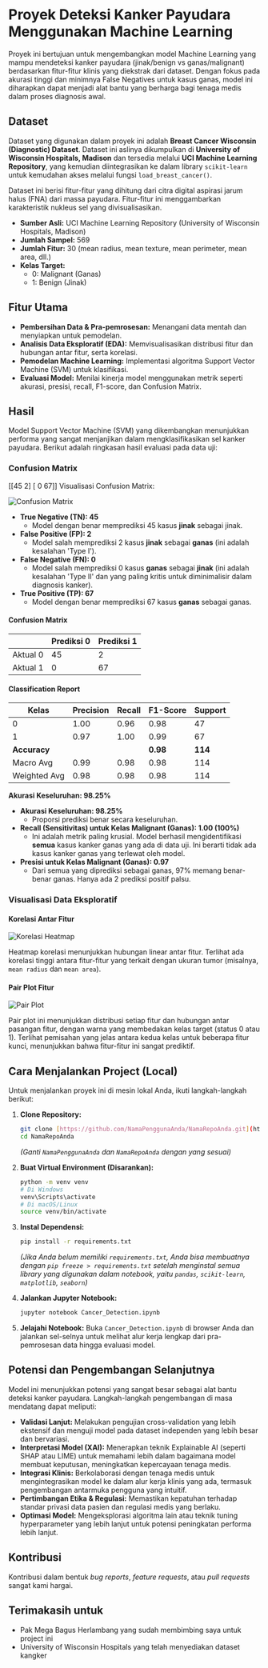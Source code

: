 # Proyek Deteksi Kanker Payudara Menggunakan Machine Learning

Proyek ini bertujuan untuk mengembangkan model Machine Learning yang mampu mendeteksi kanker payudara (jinak/benign vs ganas/malignant) berdasarkan fitur-fitur klinis yang diekstrak dari dataset. Dengan fokus pada akurasi tinggi dan minimnya False Negatives untuk kasus ganas, model ini diharapkan dapat menjadi alat bantu yang berharga bagi tenaga medis dalam proses diagnosis awal.

## Dataset

Dataset yang digunakan dalam proyek ini adalah **Breast Cancer Wisconsin (Diagnostic) Dataset**. Dataset ini aslinya dikumpulkan di **University of Wisconsin Hospitals, Madison** dan tersedia melalui **UCI Machine Learning Repository**, yang kemudian diintegrasikan ke dalam library `scikit-learn` untuk kemudahan akses melalui fungsi `load_breast_cancer()`.

Dataset ini berisi fitur-fitur yang dihitung dari citra digital aspirasi jarum halus (FNA) dari massa payudara. Fitur-fitur ini menggambarkan karakteristik nukleus sel yang divisualisasikan.

* **Sumber Asli:** UCI Machine Learning Repository (University of Wisconsin Hospitals, Madison)
* **Jumlah Sampel:** 569
* **Jumlah Fitur:** 30 (mean radius, mean texture, mean perimeter, mean area, dll.)
* **Kelas Target:**
    * 0: Malignant (Ganas)
    * 1: Benign (Jinak)

## Fitur Utama

* **Pembersihan Data & Pra-pemrosesan:** Menangani data mentah dan menyiapkan untuk pemodelan.
* **Analisis Data Eksploratif (EDA):** Memvisualisasikan distribusi fitur dan hubungan antar fitur, serta korelasi.
* **Pemodelan Machine Learning:** Implementasi algoritma Support Vector Machine (SVM) untuk klasifikasi.
* **Evaluasi Model:** Menilai kinerja model menggunakan metrik seperti akurasi, presisi, recall, F1-score, dan Confusion Matrix.

## Hasil

Model Support Vector Machine (SVM) yang dikembangkan menunjukkan performa yang sangat menjanjikan dalam mengklasifikasikan sel kanker payudara. Berikut adalah ringkasan hasil evaluasi pada data uji:

### Confusion Matrix
[[45  2]
[ 0 67]]
Visualisasi Confusion Matrix:

![Confusion Matrix](unduhan%20(2).png)

* **True Negative (TN): 45**
    * Model dengan benar memprediksi 45 kasus **jinak** sebagai jinak.
* **False Positive (FP): 2**
    * Model salah memprediksi 2 kasus **jinak** sebagai **ganas** (ini adalah kesalahan 'Type I').
* **False Negative (FN): 0**
    * Model salah memprediksi 0 kasus **ganas** sebagai **jinak** (ini adalah kesalahan 'Type II' dan yang paling kritis untuk diminimalisir dalam diagnosis kanker).
* **True Positive (TP): 67**
    * Model dengan benar memprediksi 67 kasus **ganas** sebagai ganas.

#### Confusion Matrix
|            | Prediksi 0 | Prediksi 1 |
|------------|------------|------------|
| Aktual 0   | 45         | 2          |
| Aktual 1   | 0          | 67         |

#### Classification Report
| Kelas | Precision | Recall | F1-Score | Support |
|-------|-----------|--------|----------|---------|
| 0     | 1.00      | 0.96   | 0.98     | 47      |
| 1     | 0.97      | 1.00   | 0.99     | 67      |
| **Accuracy** |       |        | **0.98** | **114** |
| Macro Avg | 0.99  | 0.98   | 0.98     | 114     |
| Weighted Avg | 0.98 | 0.98 | 0.98     | 114     |

**Akurasi Keseluruhan: 98.25%**                           
  
* **Akurasi Keseluruhan: 98.25%**
    * Proporsi prediksi benar secara keseluruhan.
* **Recall (Sensitivitas) untuk Kelas Malignant (Ganas): 1.00 (100%)**
    * Ini adalah metrik paling krusial. Model berhasil mengidentifikasi **semua** kasus kanker ganas yang ada di data uji. Ini berarti tidak ada kasus kanker ganas yang terlewat oleh model.
* **Presisi untuk Kelas Malignant (Ganas): 0.97**
    * Dari semua yang diprediksi sebagai ganas, 97% memang benar-benar ganas. Hanya ada 2 prediksi positif palsu.

### Visualisasi Data Eksploratif

#### Korelasi Antar Fitur

![Korelasi Heatmap](unduhan.png)

Heatmap korelasi menunjukkan hubungan linear antar fitur. Terlihat ada korelasi tinggi antara fitur-fitur yang terkait dengan ukuran tumor (misalnya, `mean radius` dan `mean area`).

#### Pair Plot Fitur

![Pair Plot](unduhan%20(1).png)

Pair plot ini menunjukkan distribusi setiap fitur dan hubungan antar pasangan fitur, dengan warna yang membedakan kelas target (status 0 atau 1). Terlihat pemisahan yang jelas antara kedua kelas untuk beberapa fitur kunci, menunjukkan bahwa fitur-fitur ini sangat prediktif.

## Cara Menjalankan Project (Local)

Untuk menjalankan proyek ini di mesin lokal Anda, ikuti langkah-langkah berikut:

1.  **Clone Repository:**
    ```bash
    git clone [https://github.com/NamaPenggunaAnda/NamaRepoAnda.git](https://github.com/NamaPenggunaAnda/NamaRepoAnda.git)
    cd NamaRepoAnda
    ```
    *(Ganti `NamaPenggunaAnda` dan `NamaRepoAnda` dengan yang sesuai)*

2.  **Buat Virtual Environment (Disarankan):**
    ```bash
    python -m venv venv
    # Di Windows
    venv\Scripts\activate
    # Di macOS/Linux
    source venv/bin/activate
    ```

3.  **Instal Dependensi:**
    ```bash
    pip install -r requirements.txt
    ```
    *(Jika Anda belum memiliki `requirements.txt`, Anda bisa membuatnya dengan `pip freeze > requirements.txt` setelah menginstal semua library yang digunakan dalam notebook, yaitu `pandas`, `scikit-learn`, `matplotlib`, `seaborn`)*

4.  **Jalankan Jupyter Notebook:**
    ```bash
    jupyter notebook Cancer_Detection.ipynb
    ```

5.  **Jelajahi Notebook:** Buka `Cancer_Detection.ipynb` di browser Anda dan jalankan sel-selnya untuk melihat alur kerja lengkap dari pra-pemrosesan data hingga evaluasi model.

## Potensi dan Pengembangan Selanjutnya

Model ini menunjukkan potensi yang sangat besar sebagai alat bantu deteksi kanker payudara. Langkah-langkah pengembangan di masa mendatang dapat meliputi:

* **Validasi Lanjut:** Melakukan pengujian cross-validation yang lebih ekstensif dan menguji model pada dataset independen yang lebih besar dan bervariasi.
* **Interpretasi Model (XAI):** Menerapkan teknik Explainable AI (seperti SHAP atau LIME) untuk memahami lebih dalam bagaimana model membuat keputusan, meningkatkan kepercayaan tenaga medis.
* **Integrasi Klinis:** Berkolaborasi dengan tenaga medis untuk mengintegrasikan model ke dalam alur kerja klinis yang ada, termasuk pengembangan antarmuka pengguna yang intuitif.
* **Pertimbangan Etika & Regulasi:** Memastikan kepatuhan terhadap standar privasi data pasien dan regulasi medis yang berlaku.
* **Optimasi Model:** Mengeksplorasi algoritma lain atau teknik tuning hyperparameter yang lebih lanjut untuk potensi peningkatan performa lebih lanjut.

## Kontribusi

Kontribusi dalam bentuk *bug reports*, *feature requests*, atau *pull requests* sangat kami hargai.

## Terimakasih untuk
* Pak Mega Bagus Herlambang yang sudah membimbing saya untuk project ini
* University of Wisconsin Hospitals yang telah menyediakan dataset kangker 
